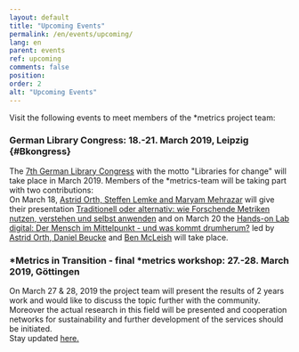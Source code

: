 ```yaml
---
layout: default
title: "Upcoming Events"
permalink: /en/events/upcoming/
lang: en
parent: events
ref: upcoming
comments: false
position:
order: 2
alt: "Upcoming Events"
---
```

<!-- Start editing content here-->

Visit the following events to meet members of the \*metrics project team:     

### German Library Congress: 18.-21. March 2019, Leipzig {#Bkongress}  
The [7th German Library Congress](https://www.bid-kongress-leipzig.de/index.php?id=1&L=1) with the motto "Libraries for change" will take place in March 2019. Members of the \*metrics-team will be taking part with two contributions:  
On March 18, [Astrid Orth, Steffen Lemke and Maryam Mehrazar](https://metrics-project.net/en/uber_uns/team/) will give their presentation 
[Traditionell oder alternativ: wie Forschende Metriken nutzen, verstehen und selbst anwenden](http://www.professionalabstracts.com/bid2019/iplanner/#/presentation/96) and on March 20 the [Hands-on Lab digital: Der Mensch im Mittelpunkt - und was kommt drumherum?](http://www.professionalabstracts.com/bid2019/iplanner/#/session/120) led by [Astrid Orth, Daniel Beucke](https://metrics-project.net/en/uber_uns/team/) and [Ben McLeish](https://www.altmetric.com/about-us/people/ben-mcleish/) will take place.

### \*Metrics in Transition - final \*metrics workshop: 27.-28. March 2019, Göttingen
On March 27 & 28, 2019 the project team will present the results of 2 years work and would like to discuss the topic further with the community. Moreover the actual research in this field will be presented and cooperation networks for sustainability and further development of the services should be initiated.  
Stay updated [here.](https://metrics-project.net/en/events/workshop2019/)  
   
